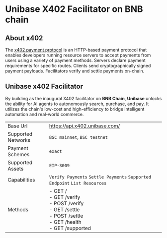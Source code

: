# Unibase X402 Facilitator on BNB chain

## About x402

The [x402 payment protocol](https://docs.cdp.coinbase.com/x402/docs/overview) is an HTTP-based payment protocol that enables developers running resource servers to accept payments from users using a variety of payment methods. Servers declare payment requirements for specific routes. Clients send cryptographically signed payment payloads. Facilitators verify and settle payments on-chain.

## Unibase x402 Facilitator

By building as the inaugural X402 facilitator on **BNB Chain**, **Unibase** unlocks the ability for AI agents to autonomously search, purchase, and pay. It utilizes the chain's low-cost and high-efficiency to bridge intelligent automation and real-world commerce.

|                    |                                                                                                                    |
| ------------------ | ------------------------------------------------------------------------------------------------------------------ |
| Base Url           | https://api.x402.unibase.com/                                                                                      |
| Supported Networks | `BSC mainnet`, `BSC testnet`                                                                                       |
| Payment Schemes    | `exact`                                                                                                            |
| Supported Assets   | `EIP-3009`                                                                                                         |
| Capabilities       | `Verify Payments` `Settle Payments` `Supported Endpoint` `List Resources`                                          |
| Methods            | - GET /<br>- GET /verify<br>- POST /verify<br>- GET /settle<br>- POST /settle<br>- GET /health<br>- GET /supported |
